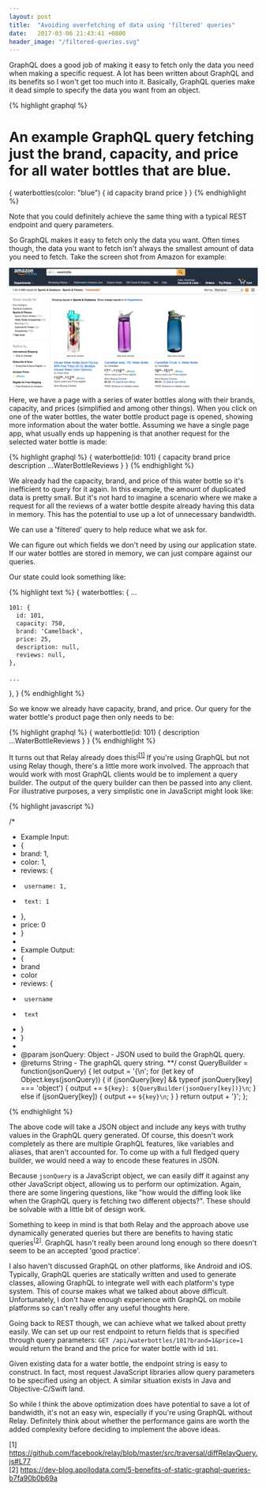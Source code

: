 ```yaml
---
layout: post
title:  "Avoiding overfetching of data using 'filtered' queries"
date:   2017-03-06 21:43:41 +0800
header_image: "/filtered-queries.svg"
---
```

GraphQL does a good job of making it easy to fetch only the data you need when making a specific request. A lot has been written about GraphQL and its benefits so I won't get too much into it. Basically, GraphQL queries make it dead simple to specify the data you want from an object.

{% highlight graphql %}
# An example GraphQL query fetching just the brand, capacity, and price for all water bottles that are blue.
{
  waterbottles(color: "blue") {
    id
    capacity
    brand
    price
  }
}
{% endhighlight %}

Note that you could definitely achieve the same thing with a typical REST endpoint and query parameters.

So GraphQL makes it easy to fetch only the data you want. Often times though, the data you want to fetch isn't always the smallest amount of data you need to fetch. Take the screen shot from Amazon for example:

![Amazon water bottle search](/assets/img/avoid_overfetching_filtered_queries/waterbottle-amazon.png)

Here, we have a page with a series of water bottles along with their brands, capacity, and prices (simplified and among other things). When you click on one of the water bottles, the water bottle product page is opened, showing more information about the water bottle. Assuming we have a single page app, what usually ends up happening is that another request for the selected water bottle is made:

{% highlight graphql %}
{
  waterbottle(id: 101) {
    capacity
    brand
    price
    description
    ...WaterBottleReviews
  }
}
{% endhighlight %}

We already had the capacity, brand, and price of this water bottle so it's inefficient to query for it again. In this example, the amount of duplicated data is pretty small. But it's not hard to imagine a scenario where we make a request for all the reviews of a water bottle despite already having this data in memory. This has the potential to use up a lot of unnecessary bandwidth.

We can use a 'filtered' query to help reduce what we ask for.

<!-- read more -->

We can figure out which fields we don't need by using our application state. If our water bottles are stored in memory, we can just compare against our queries.

Our state could look something like:

{% highlight text %}
{
  waterbottles: {
    ...

    101: {
      id: 101,
      capacity: 750,
      brand: 'Camelback',
      price: 25,
      description: null,
      reviews: null,
    },

    ...
  },
}
{% endhighlight %}

So we know we already have capacity, brand, and price. Our query for the water bottle's product page then only needs to be:

{% highlight graphql %}
{
  waterbottle(id: 101) {
    description
    ...WaterBottleReviews
  }
}
{% endhighlight %}

It turns out that Relay already does this!<sup>[[1]](#citation-1)</sup> If you're using GraphQL but not using Relay though, there's a little more work involved. The approach that would work with most GraphQL clients would be to implement a query builder. The output of the query builder can then be passed into any client. For illustrative purposes, a very simplistic one in JavaScript might look like:

{% highlight javascript %}

/*
 * Example Input:
 * {
 *    brand: 1,
 *    color: 1,
 *    reviews: {
 *      username: 1,
 *      text: 1
 *    },
 *    price: 0
 * }
 *
 * Example Output:
 * {
 *    brand
 *    color
 *    reviews: {
 *      username
 *      text
 *    }
 * }
 *
 * @param jsonQuery: Object - JSON used to build the GraphQL query.
 * @returns String - The graphQL query string.
 **/
const QueryBuilder = function(jsonQuery) {
  let output = '{\n';
  for (let key of Object.keys(jsonQuery)) {
    if (jsonQuery[key] && typeof jsonQuery[key] === 'object') {
      output += `${key}: ${QueryBuilder(jsonQuery[key])}\n`;
    }
    else if (jsonQuery[key]) {
      output += `${key}\n`;
    }
  }
  return output + '}';
};

{% endhighlight %}

The above code will take a JSON object and include any keys with truthy values in the GraphQL query generated. Of course, this doesn't work completely as there are multiple GraphQL features, like variables and aliases, that aren't accounted for. To come up with a full fledged query builder, we would need a way to encode these features in JSON.

Because `jsonQuery` is a JavaScript object, we can easily diff it against any other JavaScript object, allowing us to perform our optimization. Again, there are some lingering questions, like "how would the diffing look like when the GraphQL query is fetching two different objects?". These should be solvable with a little bit of design work.

Something to keep in mind is that both Relay and the approach above use dynamically generated queries but there are benefits to having static queries<sup>[[2]](#citation-2)</sup>. GraphQL hasn't really been around long enough so there doesn't seem to be an accepted 'good practice'.

I also haven't discussed GraphQL on other platforms, like Android and iOS. Typically, GraphQL queries are statically written and used to generate classes, allowing GraphQL to integrate well with each platform's type system. This of course makes what we talked about above difficult. Unfortunately, I don't have enough experience with GraphQL on mobile platforms so can't really offer any useful thoughts here.

Going back to REST though, we can achieve what we talked about pretty easily. We can set up our rest endpoint to return fields that is specified through query parameters: `GET /api/waterbottles/101?brand=1&price=1` would return the brand and the price for water bottle with id `101`.

Given existing data for a water bottle, the endpoint string is easy to construct. In fact, most request JavaScript libraries allow query parameters to be specified using an object. A similar situation exists in Java and Objective-C/Swift land.

So while I think the above optimization does have potential to save a lot of bandwidth, it's not an easy win, especially if you're using GraphQL without Relay. Definitely think about whether the performance gains are worth the added complexity before deciding to implement the above ideas.

[1] <a name="citation-1" href="https://github.com/facebook/relay/blob/master/src/traversal/diffRelayQuery.js#L77" target="_blank">https://github.com/facebook/relay/blob/master/src/traversal/diffRelayQuery.js#L77</a><br />
[2] <a name="citation-2" href="https://dev-blog.apollodata.com/5-benefits-of-static-graphql-queries-b7fa90b0b69a" target="_blank">https://dev-blog.apollodata.com/5-benefits-of-static-graphql-queries-b7fa90b0b69a</a>
